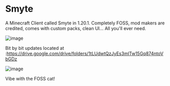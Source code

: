 # Smyte
A Minecraft Client called Smyte in 1.20.1. Completely FOSS, mod makers are credited, comes with custom packs, clean UI... All you'll ever need.

![image](https://github.com/RaenzyIsDev/Smyte/assets/132928035/93210458-d616-4050-b7dd-08bd14e0812e)


Bit by bit updates located at :https://drive.google.com/drive/folders/1tLUdwtQzJyEs3mlTw15Gq874ntoVbGDz

![image](https://github.com/RaenzyIsDev/Smyte/assets/132928035/e439ef28-24ef-406b-900f-bc7d0fc21ba4)


Vibe with the FOSS cat!



